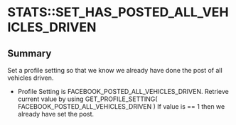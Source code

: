 # STATS::SET_HAS_POSTED_ALL_VEHICLES_DRIVEN

## Summary
Set a profile setting so that we know we already have done the post of all vehicles driven.
- Profile Setting is FACEBOOK_POSTED_ALL_VEHICLES_DRIVEN.
Retrieve current value by using GET_PROFILE_SETTING( FACEBOOK_POSTED_ALL_VEHICLES_DRIVEN )
If value is == 1 then we already have set the post.